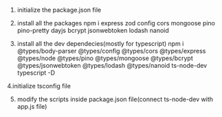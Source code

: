 1. initialize the package.json file

2. install all the packages
   npm i express zod config cors mongoose pino pino-pretty dayjs bcrypt jsonwebtoken lodash nanoid

3. install all the dev dependecies(mostly for typescript)
   npm i @types/body-parser @types/config @types/cors @types/express @types/node @types/pino @types/mongoose @types/bcrypt @types/jsonwebtoken @types/lodash @types/nanoid ts-node-dev typescript -D

4.initialize tsconfig file

5. modify the scripts inside package.json file(connect ts-node-dev with app.js file)
